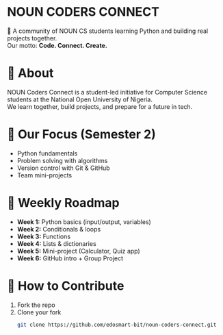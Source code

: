# NOUN CODERS CONNECT
🚀 A community of NOUN CS students learning Python and building real projects together.  
Our motto: **Code. Connect. Create.**

# 📌 About
NOUN Coders Connect is a student-led initiative for Computer Science students at the National Open University of Nigeria.  
We learn together, build projects, and prepare for a future in tech.

# 🎯 Our Focus (Semester 2)
- Python fundamentals
- Problem solving with algorithms
- Version control with Git & GitHub
- Team mini-projects

# 📅 Weekly Roadmap
- **Week 1:** Python basics (input/output, variables)
- **Week 2:** Conditionals & loops
- **Week 3:** Functions
- **Week 4:** Lists & dictionaries
- **Week 5:** Mini-project (Calculator, Quiz app)
- **Week 6:** GitHub intro + Group Project

# 🤝 How to Contribute
1. Fork the repo
2. Clone your fork  
   ```bash
   git clone https://github.com/edosmart-bit/noun-coders-connect.git
